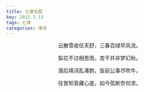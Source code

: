 ```yaml
---
title: 七律无题
key: 2015.3.13
tags: 七律
categories: 律诗
---
```


<p align="center">云散雪收任天舒，三春百绿早风流。
</p>
<p align="center">梨花不过相思雨，杏干并非梦幻秋。
</p>
<p align="center">酒后填词乱凑韵，饭前公事尽吹牛。
</p>
<p align="center">往昔知音藏心底，如今弦断奈何求。
</p>
<p align="center"></br>
</p>
